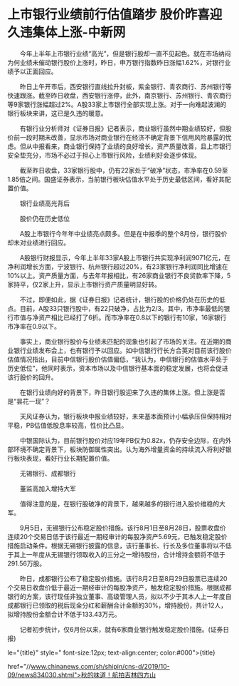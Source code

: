 # 上市银行业绩前行估值踏步 股价昨喜迎久违集体上涨-中新网

　　今年上半年上市银行业绩“高光”，但是银行股却一直不见起色。就在市场纳闷为何业绩未催动银行股价上涨时，昨日，申万银行指数昨日涨幅1.62%，对银行业绩予以正面回应。

　　昨日上午开市后，西安银行直线拉升封板，紫金银行、青农商行、苏州银行等快速跟涨。截至昨日收盘，西安银行涨停，此外，南京银行、苏州银行、青农商行等9家银行涨幅超过2%。A股33家上市银行全部实现上涨。对于一向难起波澜的银行板块来讲，这已是久违的暖意。

　　有银行业分析师对《证券日报》记者表示，商业银行虽然中期业绩较好，但股价前一段时期未改善，显示市场对商业银行在经济不确定背景下信用风险暴露的忧虑。但从中报看来，商业银行保持了业绩的良好增长，资产质量改善，且上市银行安全垫充分，市场不必过于担心上市银行风险，业绩利好会逐步体现。

　　截至昨日收盘，33家银行股中，仍有22家处于“破净”状态，市净率在0.59至1.85倍之间。国盛证券表示，当前银行板块估值水平处于历史最低区间，看好其配置价值。

　　银行业绩高光背后

　　股价仍在历史低位

　　A股上市银行今年年中业绩亮点颇多。但是在中报季的整个8月份，银行股价却未对业绩进行回应。

　　A股银行财报显示，今年上半年33家A股上市银行共实现净利润9071亿元，在净利润增长方面，宁波银行、杭州银行超过20%，有23家银行净利润同比增速在10%以上。资产质量方面，与去年年报相比，有26家商业银行不良贷款率下降，5家持平，仅2家上升，显示上市银行资产质量明显好转。

　　不过，即便如此，据《证券日报》记者统计，银行股的价格仍处在历史的低点。目前，A股33只银行股中，有22只破净，占比为2/3。其中，市净率最低的银行市值与净资产相比已经打了6折。而市净率在0.8以下的银行有10家，16家银行市净率在0.9以下。

　　事实上，商业银行股价与业绩未匹配的现象也引起了市场的关注。在近期的商业银行业绩发布会上，也有银行予以回应。如中信银行行长方合英对目前该行股价估值情况指出，目前中信银行股价估值偏低，“我认为，中信银行的估值水平处于历史低位”，他同时表示，资本市场以及中信银行基本面的稳定发展，也将会促进该行股价的回升。

　　在银行业绩向好的背景下，昨日银行股迎来了久违的集体上涨。但上涨是否是“昙花一现”？

　　天风证券认为，银行板块中报业绩较好，未来基本面预计小幅承压但保持相对平稳，PB估值低股息率较高，性价比凸显。

　　中银国际认为，目前银行股价对应19年PB仅为0.82x，仍存安全边际，在内外部环境不确定背景下，板块防御属性突出。认为海外增量资金的持续流入将利好银行板块表现，看好行业长期配置价值。

　　无锡银行、成都银行

　　董监高加入增持大军

　　值得注意的是，在银行股破净的背景下，越来越多的银行进入股价维稳的大军。

　　9月5日，无锡银行公布稳定股价措施。该行8月1日至8月28日，股票收盘价连续20个交易日低于该行最近一期经审计的每股净资产5.69元，已触发稳定股价措施启动条件。根据无锡银行披露的信息，该行董事长、行长及多位董事将以不低于其上一年度从无锡银行领取收入的三分之一增持股份，合计增持金额将不低于291.56万股。

　　昨日，成都银行公布了稳定股价措施。该行8月2日至8月29日股票已连续20个交易日收盘价低于最近一期经审计的每股净资产，触发稳定股价措施。根据成都银行的方案，该行现任非独立董事、高级管理人员，拟以不少于其本人上一年度自成都银行已领取的税后现金分红和薪酬合计金额的30%，增持股份，共计12人，拟增持股份金额合计不低于133.43万元。

　　记者初步统计，仅6月份以来，就有6家商业银行触发稳定股价措施。(证券日报)

le="{title}" style=" font-size:12px; text-align:center; color:#000">{title}

href="//www.chinanews.com/sh/shipin/cns-d/2019/10-09/news834030.shtml">秋的味道！航拍吉林四方山

